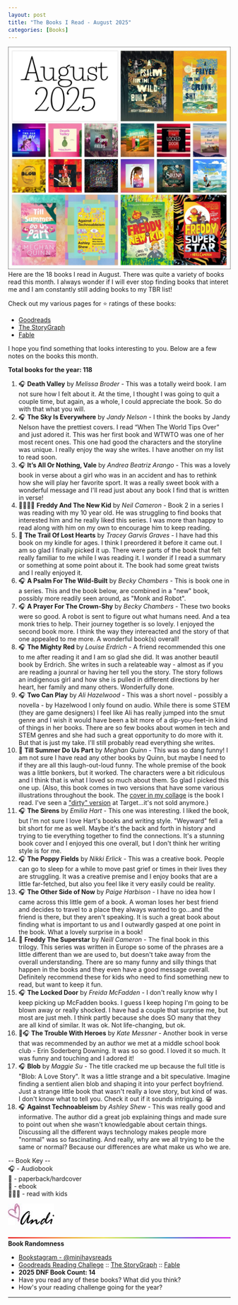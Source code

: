 ```yaml
---
layout: post
title: "The Books I Read - August 2025"
categories: [Books]
---
```

![books](/images/August2025Books.jpg)
Here are the 18 books I read in August. There was quite a variety of books read this month. I always wonder if I will ever stop finding books that interet me and I am constantly still adding books to my TBR list!

Check out my various pages for ⭐️ ratings of these books: 
- [Goodreads](https://www.goodreads.com/readingchallenges/annual) 
- [The StoryGraph](https://app.thestorygraph.com/stats/minihays?year=2025)
- [Fable](https://fable.co/minihays-147798854824) 

I hope you find something that looks interesting to you. Below are a few notes on the books this month.

**Total books for the year: 118**

1. 🎧 **Death Valley** by *Melissa Broder* - This was a totally weird book. I am not sure how I felt about it. At the time, I thought I was going to quit a couple time, but again, as a whole, I could appreciate the book. So do with that what you will. 
2. 🎧 **The Sky Is Everywhere** by *Jandy Nelson* - I think the books by Jandy Nelson have the prettiest covers. I read “When The World Tips Over” and just adored it. This was her first book and WTWTO was one of her most recent ones. This one had good the characters and the storyline was unique. I really enjoy the way she writes. I have another on my list to read soon.
3. 🎧 **It’s All Or Nothing, Vale** by *Andrea Beatriz Arango* - This was a lovely book in verse about a girl who was in an accident and has to rethink how she will play her favorite sport. It was a really sweet book with a wonderful message and I'll read just about any book I find that is written in verse!
4. 📖👩‍👧‍👦 **Freddy And The New Kid** by *Neil Cameron* - Book 2 in a series I was reading with my 10 year old. He was struggling to find books that interested him and he really liked this series. I was more than happy to read along with him on my own to encourage him to keep reading.
5. 📱 **The Trail Of Lost Hearts** by *Tracey Garvis Graves* - I have had this book on my kindle for ages. I think I preordered it before it came out. I am so glad I finally picked it up. There were parts of the book that felt really familiar to me while I was reading it. I wonder if I read a summary or something at some point about it. The book had some great twists and I really enjoyed it.
6. 🎧 **A Psalm For The Wild-Built** by *Becky Chambers* - This is book one in a series. This and the book below, are combined in a "new" book, possibly more readily seen around, as "Monk and Robot".
7. 🎧 **A Prayer For The Crown-Shy** by *Becky Chambers* - These two books were so good. A robot is sent to figure out what humans need. And a tea monk tries to help. Their journey together is so lovely. I enjoyed the second book more. I think the way they intereacted and the story of that one appealed to me more. A wonderful book(s) overall!
8. 🎧 **The Mighty Red** by *Louise Erdrich* - A friend recommended this one to me after reading it and I am so glad she did. It was another beautil book by Erdrich. She writes in such a relateable way - almost as if you are reading a jounral or having her tell you the story. The story follows an indigenous girl and how she is pulled in different directions by her heart, her family and many others. Wonderfully done. 
9. 🎧 **Two Can Play** by *Ali Hazelwood* - This was a short novel - possibly a novella - by Hazelwood I only found on audio. While there is some STEM (they are game designers) I feel like Ali has really jumped into the smut genre and I wish it would have been a bit more of a dip-you-feet-in kind of things in her books. There are so few books about women in tech and STEM genres and she had such a great opportunity to do more with it. But that is just my take. I'll still probably read everything she writes.
10. 📱 **Till Summer Do Us Part** by *Meghan Quinn* - This was so dang funny! I am not sure I have read any other books by Quinn, but maybe I need to if they are all this laugh-out-loud funny. The whole premise of the book was a little bonkers, but it worked. The characters were a bit ridiculous and I think that is what I loved so much about them. So glad I picked this one up. (Also, this book comes in two versions that have some various illustrations throughout the book. The [cover in my collage](https://www.target.com/p/untitled-summer-book-1-deluxe-edition-by-meghan-quinn-paperback/-/A-1002183768#lnk=sametab) is the book I read. I've seen a ["dirty" version](https://www.target.com/p/till-summer-do-us-part-target-exclusive-edition-by-meghan-quinn-paperback/-/A-94624649) at Target...it's not sold anymore.)
11. 🎧 **The Sirens** by *Emilia Hart* - This one was interesting. I liked the book, but I'm not sure I love Hart's books and writing style. "Weyward" fell a bit short for me as well. Maybe it's the back and forth in history and trying to tie everything together to find the connections. It's a stunning book cover and I enjoyed this one overall, but I don't think her writing style is for me.
12. 🎧 **The Poppy Fields** by *Nikki Erlick* - This was a creative book. People can go to sleep for a while to move past grief or times in their lives they are struggling. It was a creative premise and I enjoy books that are a little far-fetched, but also you feel like it very easily could be reality.
13. 🎧 **The Other Side of Now** by *Paige Harbison* - I have no idea how I came across this little gem of a book. A woman loses her best friend and decides to travel to a place they always wanted to go...and the friend is there, but they aren't speaking. It is such a great book about finding what is important to us and I outwardly gasped at one point in the book. What a lovely surprise in a book!
14. 📖 **Freddy The Superstar** by *Neill Cameron* - The final book in this trilogy. This series was written in Europe so some of the phrases are a little different than we are used to, but doesn't take away from the overall understanding. There are so many funny and silly things that happen in the books and they even have a good message overall. Definitely recommend these for kids who need to find something new to read, but want to keep it fun.
15. 🎧 **The Locked Door** by *Freida McFadden* - I don't really know why I keep picking up McFadden books. I guess I keep hoping I'm going to be blown away or really shocked. I have had a couple that surprise me, but most are just meh. I think partly because she does SO many that they are all kind of similar. It was ok. Not life-changing, but ok.
16. 📱🎧 **The Trouble With Heroes** by *Kate Messner* - Another book in verse that was recommended by an author we met at a middle school book club - Erin Soderberg Downing. It was so so good. I loved it so much. It was funny and touching and I adored it!
17. 🎧 **Blob** by *Maggie Su* - The title cracked me up because the full title is "Blob: A Love Story". It was a little strange and a bit speculative. Imagine finding a sentient alien blob and shaping it into your perfect boyfriend. Just a strange little book that wasn't really a love story, but kind of was. I don't know what to tell you. Check it out if it sounds intriguing. 😁
18. 🎧 **Against Technoableism** by *Ashley Shew* - This was really good and informative. The author did a great job explaining things and made sure to point out when she wasn't knowledgable about certain things. Discussing all the different ways technology makes people more "normal" was so fascinating. And really, why are we all trying to be the same or normal? Because our differences are what make us who we are.

-- Book Key -- <br />
🎧 - Audiobook <br />
📖 - paperback/hardcover <br />
📱 - ebook <br />
👩‍👧‍👦 - read with kids 

![Andi](/images/andi.jpg)

![Bright](/images/BrightSkinnyRainbow.png)
**Book Randomness**
- [Bookstagram - @minihaysreads](http://instagram.com/minihaysreads)
- [Goodreads Reading Challege](https://www.goodreads.com/readingchallenges/annual) :: [The StoryGraph](https://app.thestorygraph.com/stats/minihays?year=2025) :: [Fable](https://fable.co/minihays-147798854824) 
- **2025 DNF Book Count: 14** 
- Have you read any of these books? What did you think?
- How's your reading challenge going for the year?

----


